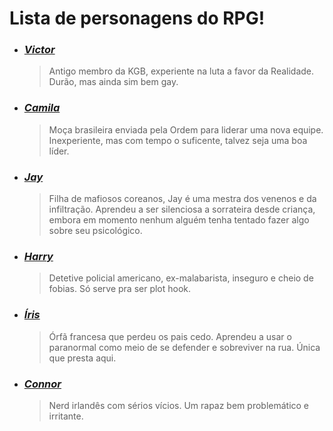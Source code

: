# Lista de personagens do RPG!

- ### [***Victor***](Victor/victor.html)
   > Antigo membro da KGB, experiente na luta a favor da Realidade. Durão, mas ainda sim bem gay. 

- ### [***Camila***](Camila/camila.html)
   > Moça brasileira enviada pela Ordem para liderar uma nova equipe. Inexperiente, mas com tempo o suficente, talvez seja uma boa líder.

- ### [***Jay***](Jay/jay.html)
   > Filha de mafiosos coreanos, Jay é uma mestra dos venenos e da infiltração. Aprendeu a ser silenciosa a sorrateira desde criança, embora em momento nenhum alguém tenha tentado fazer algo sobre seu psicológico.

- ### [***Harry***](Harry/harry.html)
   > Detetive policial americano, ex-malabarista, inseguro e cheio de fobias. Só serve pra ser plot hook.

- ### [***Íris***](Íris/iris.html)
   > Órfã francesa que perdeu os pais cedo. Aprendeu a usar o paranormal como meio de se defender e sobreviver na rua. Única que presta aqui.

- ### [***Connor***](Connor/connor.html)
   > Nerd irlandês com sérios vícios. Um rapaz bem problemático e irritante. 